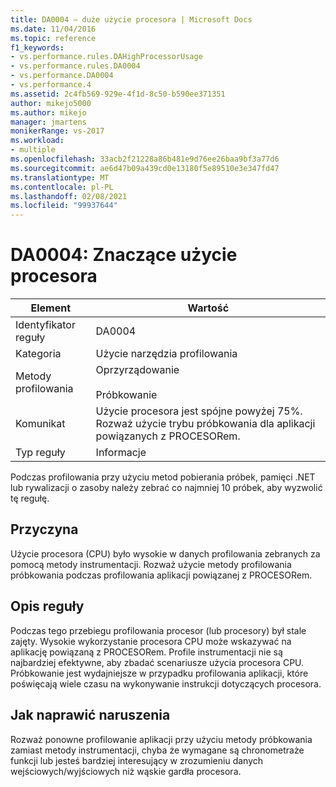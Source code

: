 ```yaml
---
title: DA0004 — duże użycie procesora | Microsoft Docs
ms.date: 11/04/2016
ms.topic: reference
f1_keywords:
- vs.performance.rules.DAHighProcessorUsage
- vs.performance.rules.DA0004
- vs.performance.DA0004
- vs.performance.4
ms.assetid: 2c4fb569-929e-4f1d-8c50-b590ee371351
author: mikejo5000
ms.author: mikejo
manager: jmartens
monikerRange: vs-2017
ms.workload:
- multiple
ms.openlocfilehash: 33acb2f21228a86b481e9d76ee26baa9bf3a77d6
ms.sourcegitcommit: ae6d47b09a439cd0e13180f5e89510e3e347fd47
ms.translationtype: MT
ms.contentlocale: pl-PL
ms.lasthandoff: 02/08/2021
ms.locfileid: "99937644"
---
```

# <a name="da0004-high-processor-usage"></a>DA0004: Znaczące użycie procesora

|Element|Wartość|
|-|-|
|Identyfikator reguły|DA0004|
|Kategoria|Użycie narzędzia profilowania|
|Metody profilowania|Oprzyrządowanie<br /><br /> Próbkowanie|
|Komunikat|Użycie procesora jest spójne powyżej 75%. Rozważ użycie trybu próbkowania dla aplikacji powiązanych z PROCESORem.|
|Typ reguły|Informacje|

 Podczas profilowania przy użyciu metod pobierania próbek, pamięci .NET lub rywalizacji o zasoby należy zebrać co najmniej 10 próbek, aby wyzwolić tę regułę.

## <a name="cause"></a>Przyczyna
 Użycie procesora (CPU) było wysokie w danych profilowania zebranych za pomocą metody instrumentacji. Rozważ użycie metody profilowania próbkowania podczas profilowania aplikacji powiązanej z PROCESORem.

## <a name="rule-description"></a>Opis reguły
 Podczas tego przebiegu profilowania procesor (lub procesory) był stale zajęty. Wysokie wykorzystanie procesora CPU może wskazywać na aplikację powiązaną z PROCESORem. Profile instrumentacji nie są najbardziej efektywne, aby zbadać scenariusze użycia procesora CPU. Próbkowanie jest wydajniejsze w przypadku profilowania aplikacji, które poświęcają wiele czasu na wykonywanie instrukcji dotyczących procesora.

## <a name="how-to-fix-violations"></a>Jak naprawić naruszenia
 Rozważ ponowne profilowanie aplikacji przy użyciu metody próbkowania zamiast metody instrumentacji, chyba że wymagane są chronometraże funkcji lub jesteś bardziej interesujący w zrozumieniu danych wejściowych/wyjściowych niż wąskie gardła procesora.
